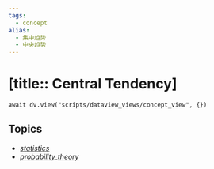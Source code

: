 ```yaml
---
tags:
  - concept
alias:
  - 集中趋势
  - 中央趋势
---
```


# [title:: Central Tendency]

```dataviewjs
await dv.view("scripts/dataview_views/concept_view", {})
```

## Topics

- [_statistics_](_statistics_.md)
- [_probability_theory_](_probability_theory_.md)
